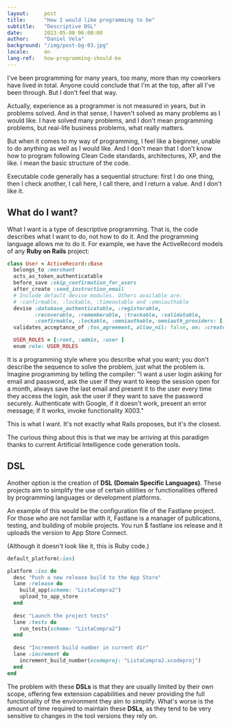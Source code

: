 ```yaml
---
layout:     post
title:      "How I would like programming to be"
subtitle:   "Descriptive DSL"
date:       2023-05-08 06:00:00
author:     "Daniel Vela"
background: "/img/post-bg-03.jpg"
locale:     en
lang-ref:   how-programming-should-be
---
```


I've been programming for many years, too many, more than my coworkers have lived in total. Anyone could conclude that I'm at the top, after all I've been through. But I don't feel that way.

Actually, experience as a programmer is not measured in years, but in problems solved. And in that sense, I haven't solved as many problems as I would like. I have solved many problems, and I don't mean programming problems, but real-life business problems, what really matters.

But when it comes to my way of programming, I feel like a beginner, unable to do anything as well as I would like. And I don't mean that I don't know how to program following Clean Code standards, architectures, XP, and the like. I mean the basic structure of the code.

Executable code generally has a sequential structure: first I do one thing, then I check another, I call here, I call there, and I return a value. And I don't like it.

## What do I want?

What I want is a type of descriptive programming. That is, the code describes what I want to do, not how to do it. And the programming language allows me to do it. For example, we have the ActiveRecord models of any **Ruby on Rails** project:

```ruby
class User < ActiveRecord::Base
  belongs_to :merchant
  acts_as_token_authenticatable
  before_save :skip_confirmation_for_users
  after_create :send_instruction_email
  # Include default devise modules. Others available are:
  # :confirmable, :lockable, :timeoutable and :omniauthable
  devise :database_authenticatable, :registerable,
         :recoverable, :rememberable, :trackable, :validatable,
         :confirmable, :lockable, :omniauthable, omniauth_providers: [:google_oauth2]
  validates_acceptance_of :tos_agreement, allow_nil: false, on: :create

  USER_ROLES = [:root, :admin, :user ]
  enum role: USER_ROLES
```
It is a programming style where you describe what you want; you don't describe the sequence to solve the problem, just what the problem is. Imagine programming by telling the compiler: "I want a user login asking for email and password, ask the user if they want to keep the session open for a month, always save the last email and present it to the user every time they access the login, ask the user if they want to save the password securely. Authenticate with Google, if it doesn't work, present an error message; if it works, invoke functionality X003."

This is what I want. It's not exactly what Rails proposes, but it's the closest.

The curious thing about this is that we may be arriving at this paradigm thanks to current Artificial Intelligence code generation tools.

## DSL

Another option is the creation of **DSL** __(Domain Specific Languages)__. These projects aim to simplify the use of certain utilities or functionalities offered by programming languages or development platforms.

An example of this would be the configuration file of the Fastlane project. For those who are not familiar with it, Fastlane is a manager of publications, testing, and building of mobile projects. You run $ fastlane ios release and it uploads the version to App Store Connect.

(Although it doesn't look like it, this is Ruby code.)

```ruby
default_platform(:ios)

platform :ios do
  desc "Push a new release build to the App Store"
  lane :release do
    build_app(scheme: "ListaCompra2")
    upload_to_app_store
  end
  
  desc "Launch the project tests"
  lane :tests do
    run_tests(scheme: "ListaCompra2")
  end
  
  desc "Increment build number in current dir"
  lane :increment do
    increment_build_number(xcodeproj: "ListaCompra2.xcodeproj")
  end
end
```
The problem with these **DSLs** is that they are usually limited by their own scope, offering few extension capabilities and never providing the full functionality of the environment they aim to simplify. What's worse is the amount of time required to maintain these **DSLs**, as they tend to be very sensitive to changes in the tool versions they rely on.